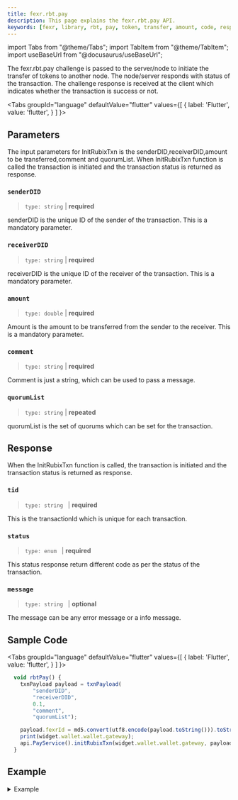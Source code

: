 ```yaml
---
title: fexr.rbt.pay
description: This page explains the fexr.rbt.pay API.
keywords: [fexr, library, rbt, pay, token, transfer, amount, code, response, challenge, connection, type, value, indicates, servernode, parameters]
---
```


import Tabs from "@theme/Tabs";
import TabItem from "@theme/TabItem";
import useBaseUrl from "@docusaurus/useBaseUrl";



The fexr.rbt.pay challenge is passed to the server/node to initiate the transfer of tokens to another node. The node/server responds with status of the transaction. The challenge response is received at the client which indicates whether the transaction is success or not.


<Tabs
  groupId="language"
  defaultValue="flutter"
  values={[
    { label: 'Flutter', value: 'flutter', }
  ]
}>
<TabItem value="flutter">

## Parameters

The input parameters for InitRubixTxn is the senderDID,receiverDID,amount to be transferred,comment and quorumList. When InitRubixTxn function is called the transaction is initiated and the transaction status is returned as response.

### `senderDID`

> `type: string` | **required**

senderDID is the unique ID of the sender of the transaction. This is a mandatory parameter.

### `receiverDID`

> `type: string` | **required**

receiverDID is the unique ID of the receiver of the transaction. This is a mandatory parameter.

### `amount`

> `type: double` | **required**

Amount is the amount to be transferred from the sender to the receiver. This is a mandatory parameter.

### `comment`

> `type: string` | **required**

Comment is just a string, which can be used to pass a message.

### `quorumList`

> `type: string` | **repeated**

quorumList is the set of quorums which can be set for the transaction.


## Response

When the InitRubixTxn function is called, the transaction is initiated and the transaction status is returned as response.

### `tid`

> `type: string ` | **required**

This is the transactionId which is unique for each transaction.


### `status`

> `type: enum ` | **required**

This status response return different code as per the status of the transaction.

### `message`

> `type: string ` | **optional**

The message can be any error message or a info message.

## Sample Code

<Tabs
  groupId="language"
  defaultValue="flutter"
  values={[
    { label: 'Flutter', value: 'flutter', }
  ]
}>
<TabItem value="flutter">

```js
  void rbtPay() {
    txnPayload payload = txnPayload(
        "senderDID",
        "receiverDID",
        0.1,
        "comment",
        "quorumList");

    payload.fexrId = md5.convert(utf8.encode(payload.toString())).toString();
    print(widget.wallet.wallet.gateway);
    api.PayService().initRubixTxn(widget.wallet.wallet.gateway, payload);
  }
```

</TabItem>
</Tabs>



## Example





<details><summary>Example</summary>
<div>

```ts
Future<void> initRubixTxn(String proxyIP, txnPayload txn) async {
    print('initiatiing transfer for: ${txn.fexrId}');
    final channel = ClientChannel(
      proxyIP,
      port: Const.PORT,
      options: ChannelOptions(
        credentials: ChannelCredentials.insecure(),
        codecRegistry:
            CodecRegistry(codecs: const [GzipCodec(), IdentityCodec()]),
      ),
    );

    stub = POPServiceClient(channel,
        options: CallOptions(timeout: Duration(seconds: 1800)));

    await for (var status in stub.initRubixTxn(txn)) {
      putTxnStatus(status);
      print("status: ${status.toString()}");
    }

    await channel.shutdown();
  }
```

</div>
</details>

</TabItem>
</Tabs>

[1]: https://www.algolia.com/doc/ui-libraries/autocomplete/introduction/what-is-autocomplete/
[2]: https://github.com/algolia/docsearch/
[3]: https://github.com/algolia/docsearch/tree/master
[5]: https://developer.mozilla.org/en-US/docs/Web/CSS/CSS_Selectors
[6]: https://developer.mozilla.org/en-US/docs/Web/API/HTMLElement
[7]: https://www.algolia.com/doc/api-reference/search-api-parameters/
[8]: https://github.com/algolia/docsearch/blob/main/packages/docsearch-react/src/Hit.tsx
[9]: https://codesandbox.io/s/docsearch-v3-debounced-search-gnx87
[10]: https://www.algolia.com/doc/api-client/getting-started/what-is-the-api-client/javascript/?client=javascript
[11]: https://www.algolia.com/doc/ui-libraries/autocomplete/core-concepts/keyboard-navigation/
